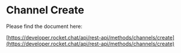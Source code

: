 # Channel Create

Please find the document here: 

[https://developer.rocket.chat/api/rest-api/methods/channels/create](https://developer.rocket.chat/api/rest-api/methods/channels/create)

